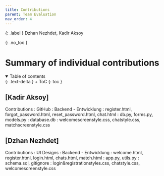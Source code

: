 ```yaml
---
title: Contributions
parent: Team Evaluation
nav_order: 4
---
```


{: .label }
Dzhan Nezhdet, Kadir Aksoy

{: .no_toc }
# Summary of individual contributions

<details open markdown="block">
{: .text-delta }
<summary>Table of contents</summary>
+ ToC
{: toc }
</details>

## [Kadir Aksoy]

Contributions
: GitHub
: Backend - Entwicklung
: register.html, forgot_password.html, reset_password.html, chat.html
: db.py, forms.py, models.py
: database.db
: welcomescreenstyle.css, chatstyle.css, matchscreenstyle.css

## [Dzhan Nezhdet]

Contributions
: UI Designs
: Backend - Entwicklung
: welcome.html, register.html, login.html, chats.html, match.html
: app.py, utils.py
: schema.sql, gitignore
: login&registrationstyles.css, chatstyle.css, welcomescreenstyle.css